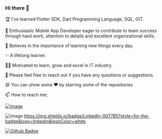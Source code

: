 ### Hi there 👋

🏆 I've learned Flutter SDK, Dart Programming Language, SQL, GIT.

👯 Enthusiastic Mobile App Developer eager to contribute to team success through hard work, attention to details and excellent organizational skills.

📝 Believes in the importance of learning new things every day.

✨ A lifelong learner.

👨‍💻 Motivated to learn, grow and excel in IT industry.

💬 Please feel free to reach out if you have any questions or suggestions.

😄 You can show some ❤️ by starring some of the repositories

📫 How to reach me;

[![image]({https://img.shields.io/badge/Gmail-D14836?style=for-the-badge&logo=gmail&logoColor=white&link=link)](https://mail.google.com/mail/u/0/?hl=tr&tf=cm&fs=1&to=mbkurtkz@gmail.com)

![image]({BadgeURLHere}) https://img.shields.io/badge/LinkedIn-0077B5?style=for-the-badge&logo=linkedin&logoColor=white


[![Github Badge](https://img.shields.io/badge/-Github-000?style=quare&labelColor=000&logo=Github&logoColor=white&link=link)](link) 

